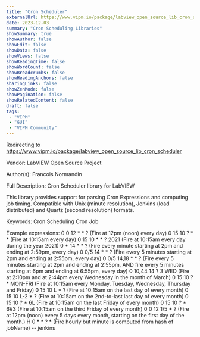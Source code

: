 ```yaml
---
title: "Cron Scheduler"
externalUrl: https://www.vipm.io/package/labview_open_source_lib_cron_scheduler
date: 2023-12-03
summary: "Cron Scheduling Libraries"
showSummary: true
showAuthor: false
showEdit: false
showData: false
showViews: false
showReadingTime: false
showWordCount: false
showBreadcrumbs: false
showHeadingAnchors: false
sharingLinks: false
showZenMode: false
showPagination: false
showRelatedContent: false
draft: false
tags:
 - "VIPM"
 - "GUI"
 - "VIPM Community"
---
```


Redirecting to https://www.vipm.io/package/labview_open_source_lib_cron_scheduler

Vendor: LabVIEW Open Source Project

Author(s): Francois Normandin
 
Full Description:
Cron Scheduler library for LabVIEW

This library provides support for parsing Cron Expressions and computing job timing.
Compatible with Unix (minute resolution), Jenkins (load distributed) and Quartz (second resolution) formats.

Keywords: 
Cron
Scheduling
Cron Job

Example expressions:
0 0 12 * * ?	(Fire at 12pm (noon) every day)
0 15 10 ? * * (Fire at 10:15am every day)
0 15 10 * * ? 2021	(Fire at 10:15am every day during the year 2021)
0 * 14 * * ?	  (Fire every minute starting at 2pm and ending at 2:59pm, every day)
0 0/5 14 * * ?	 (Fire every 5 minutes starting at 2pm and ending at 2:55pm, every day)
0 0/5 14,18 * * ?	(Fire every 5 minutes starting at 2pm and ending at 2:55pm, AND fire every 5 minutes starting at 6pm and ending at 6:55pm, every day)
0 10,44 14 ? 3 WED	 (Fire at 2:10pm and at 2:44pm every Wednesday in the month of March)
0 15 10 ? * MON-FRI	(Fire at 10:15am every Monday, Tuesday, Wednesday, Thursday and Friday)
0 15 10 L * ?	(Fire at 10:15am on the last day of every month)
0 15 10 L-2 * ?	(Fire at 10:15am on the 2nd-to-last last day of every month)
0 15 10 ? * 6L	(Fire at 10:15am on the last Friday of every month)
0 15 10 ? * 6#3	(Fire at 10:15am on the third Friday of every month)
0 0 12 1/5 * ?	(Fire at 12pm (noon) every 5 days every month, starting on the first day of the month.)
H 0 * * ? * (Fire hourly but minute is computed from hash of jobName) -- jenkins